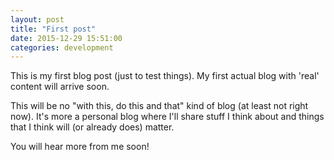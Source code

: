 ```yaml
---
layout: post
title: "First post"
date: 2015-12-29 15:51:00
categories: development
---
```

This is my first blog post (just to test things). My first actual blog with 'real' content will arrive soon.

This will be no "with this, do this and that" kind of blog (at least not right now). It's more a personal blog where I'll share stuff I think about and things that I think will (or already does) matter.

You will hear more from me soon!
